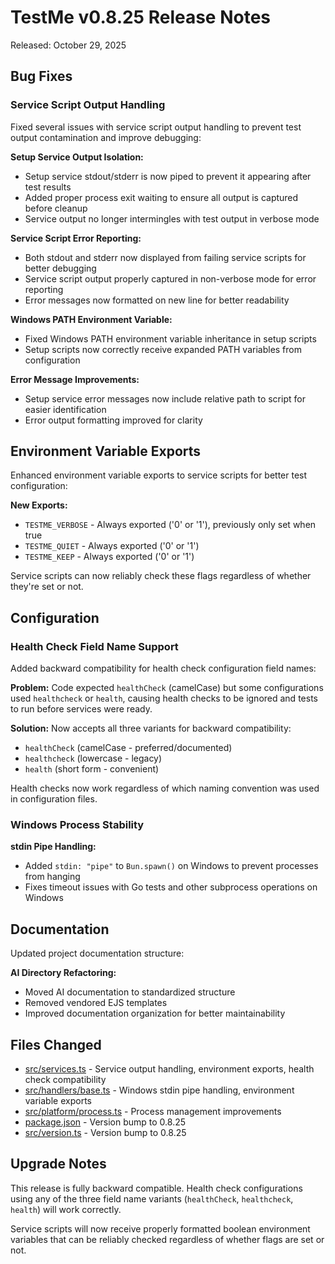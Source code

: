 # TestMe v0.8.25 Release Notes

Released: October 29, 2025

## Bug Fixes

### Service Script Output Handling

Fixed several issues with service script output handling to prevent test output contamination and improve debugging:

**Setup Service Output Isolation:**
- Setup service stdout/stderr is now piped to prevent it appearing after test results
- Added proper process exit waiting to ensure all output is captured before cleanup
- Service output no longer intermingles with test output in verbose mode

**Service Script Error Reporting:**
- Both stdout and stderr now displayed from failing service scripts for better debugging
- Service script output properly captured in non-verbose mode for error reporting
- Error messages now formatted on new line for better readability

**Windows PATH Environment Variable:**
- Fixed Windows PATH environment variable inheritance in setup scripts
- Setup scripts now correctly receive expanded PATH variables from configuration

**Error Message Improvements:**
- Setup service error messages now include relative path to script for easier identification
- Error output formatting improved for clarity

## Environment Variable Exports

Enhanced environment variable exports to service scripts for better test configuration:

**New Exports:**
- `TESTME_VERBOSE` - Always exported ('0' or '1'), previously only set when true
- `TESTME_QUIET` - Always exported ('0' or '1')
- `TESTME_KEEP` - Always exported ('0' or '1')

Service scripts can now reliably check these flags regardless of whether they're set or not.

## Configuration

### Health Check Field Name Support

Added backward compatibility for health check configuration field names:

**Problem:**
Code expected `healthCheck` (camelCase) but some configurations used `healthcheck` or `health`, causing health checks to be ignored and tests to run before services were ready.

**Solution:**
Now accepts all three variants for backward compatibility:
- `healthCheck` (camelCase - preferred/documented)
- `healthcheck` (lowercase - legacy)
- `health` (short form - convenient)

Health checks now work regardless of which naming convention was used in configuration files.

### Windows Process Stability

**stdin Pipe Handling:**
- Added `stdin: "pipe"` to `Bun.spawn()` on Windows to prevent processes from hanging
- Fixes timeout issues with Go tests and other subprocess operations on Windows

## Documentation

Updated project documentation structure:

**AI Directory Refactoring:**
- Moved AI documentation to standardized structure
- Removed vendored EJS templates
- Improved documentation organization for better maintainability

## Files Changed

- [src/services.ts](../../src/services.ts) - Service output handling, environment exports, health check compatibility
- [src/handlers/base.ts](../../src/handlers/base.ts) - Windows stdin pipe handling, environment variable exports
- [src/platform/process.ts](../../src/platform/process.ts) - Process management improvements
- [package.json](../../package.json) - Version bump to 0.8.25
- [src/version.ts](../../src/version.ts) - Version bump to 0.8.25

## Upgrade Notes

This release is fully backward compatible. Health check configurations using any of the three field name variants (`healthCheck`, `healthcheck`, `health`) will work correctly.

Service scripts will now receive properly formatted boolean environment variables that can be reliably checked regardless of whether flags are set or not.
